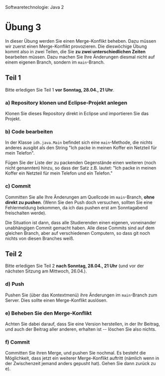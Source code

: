 Softwaretechnologie: Java 2

# Übung 3

In dieser Übung werden Sie einen Merge-Konflikt beheben. Dazu müssen wir zuerst einen Merge-Konflikt provozieren. Die dieswöchige Übung kommt also in zwei Teilen, die Sie **zu zwei unterschiedlichen Zeiten** bearbeiten müssen.
Dazu machen Sie Ihre Änderungen diesmal nicht auf einem eigenen Branch, sondern im `main`-Branch.

## Teil 1

Bitte erledigen Sie Teil 1 **vor Sonntag, 28.04., 21 Uhr**.

### a) Repository klonen und Eclipse-Projekt anlegen

Klonen Sie dieses Repository direkt in Eclipse und importieren Sie das Projekt.

### b) Code bearbeiten

In der Klasse `idh.java.Main` befindet sich eine `main`-Methode, die nichts anderes ausgibt als den String "Ich packe in meinen Koffer ein Netzteil für mein Telefon".

Fügen Sie der Liste der zu packenden Gegenstände einen weiteren (noch nicht genannten) hinzu, so dass der Satz z.B. lautet: "Ich packe in meinen Koffer ein Netzteil für mein Telefon und ein Telefon."

### c) Commit
Committen Sie alle Ihre Änderungen am Quellcode im `main`-Branch, **ohne direkt zu pushen**. (Wenn Sie den Push doch versuchen, sollten Sie eine Fehlermeldung bekommen, da ich das pushen erst am Sonntagabend freischalten werde).

Die Situation ist dann, dass alle Studierenden einen eigenen, voneinander unabhängigen Commit gemacht haben. Alle diese Commits sind auf dem gleichen Branch, aber auf verschiedenen Computern, so dass git noch nichts von diesen Branches weiß.



## Teil 2

Bitte erledigen Sie Teil 2 **nach Sonntag, 28.04., 21 Uhr** (und vor der nächsten Sitzung am Mittwoch, 26.04.).

### d) Push
Pushen Sie (über das Kontextmenü) ihre Änderungen im `main`-Branch zum Server. Dies sollte einen Merge-Konflikt auslösen. 

### e) Beheben Sie den Merge-Konflikt

Achten Sie dabei darauf, dass Sie eine Version herstellen, in der Ihr Beitrag, und auch der Beitrag aller anderen, erhalten ist -- löschen Sie also nichts.

### f) Commit

Committen Sie ihren Merge, und pushen Sie nochmal. Es besteht die Möglichkeit, dass jetzt ein weiterer Merge-Konflikt auftritt (nämlich wenn in der Zwischenzeit jemand anders gepusht hat). Gehen Sie dann zurück zu e).